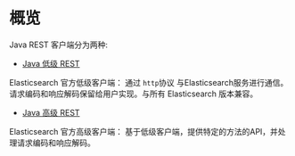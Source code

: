 # 概览

Java REST 客户端分为两种:

- [Java 低级 REST ](java-low-level-rest-client.md)

Elasticsearch 官方低级客户端： 通过 `http`协议 与Elasticsearch服务进行通信。请求编码和响应解码保留给用户实现。与所有 Elasticsearch 版本兼容。

- [Java 高级 REST ](java-high-level-rest-client.md)

Elasticsearch 官方高级客户端： 基于低级客户端，提供特定的方法的API，并处理请求编码和响应解码。